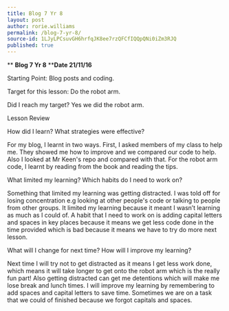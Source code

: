 ```yaml
---
title: Blog 7 Yr 8
layout: post
author: rorie.williams
permalink: /blog-7-yr-8/
source-id: 1LJyLPCsuvGH6hrfqJK8ee7rzQFCfIQQpQNi0iZm3RJQ
published: true
---
```

**                                  ****Blog 7 Yr 8****                      ****Date 21/11/16**

Starting Point: Blog posts and coding.

Target for this lesson: Do the robot arm.

Did I reach my target? Yes we did the robot arm.

Lesson Review

How did I learn? What strategies were effective?  

For my blog, I learnt in two ways. First, I asked members of my class to help me. They showed me how to improve and we compared our code to help. Also I looked at Mr Keen's repo and compared with that. For the robot arm code, I learnt by reading from the book and reading the tips.

What limited my learning? Which habits do I need to work on?

Something that limited my learning was getting distracted. I was told off for losing concentration e.g looking at other people's code or talking to people from other groups. It limited my learning because it meant I wasn’t learning as much as I could of. A habit that I need to work on is adding capital letters and spaces in key places because it means we get less code done in the time provided which is bad because it means we have to try do more next lesson.

What will I change for next time? How will I improve my learning?

Next time I will try not to get distracted as it means I get less work done, which means it will take longer to get onto the robot arm which is the really fun part! Also getting distracted can get me detentions which will make me lose break and lunch times. I will improve my learning by remembering to add spaces and capital letters to save time. Sometimes we are on a task that we could of finished because we forgot capitals and spaces.

